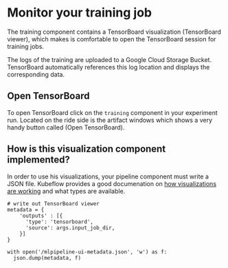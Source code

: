# Monitor your training job

The training component contains a TensorBoard visualization (TensorBoard viewer), which makes is comfortable to open the TensorBoard session for training jobs.

The logs of the training are uploaded to a Google Cloud Storage Bucket. TensorBoard automatically references this log location and displays the corresponding data. 

## Open TensorBoard
To open TensorBoard click on the `training` component in your experiment run. Located on the ride side is the artifact windows which shows a very handy button called (Open TensorBoard).

## How is this visualization component implemented?

In order to use his visualizations, your pipeline component must write a JSON file. Kubeflow provides a good documenation on [how visualizations are working](https://www.kubeflow.org/docs/pipelines/sdk/output-viewer/) and what types are available.

```
# write out TensorBoard viewer
metadata = {
    'outputs' : [{
      'type': 'tensorboard',
      'source': args.input_job_dir,
    }]
}

with open('/mlpipeline-ui-metadata.json', 'w') as f:
  json.dump(metadata, f)
```